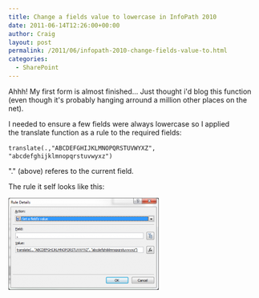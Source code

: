 ```yaml
---
title: Change a fields value to lowercase in InfoPath 2010
date: 2011-06-14T12:26:00+00:00
author: Craig
layout: post
permalink: /2011/06/infopath-2010-change-fields-value-to.html
categories:
  - SharePoint
---
```


Ahhh! My first form is almost finished... Just thought i'd blog this function (even though it's probably hanging arround a million other places on the net).

I needed to ensure a few fields were always lowercase so I applied the translate function as a rule to the required fields:

```
translate(.,"ABCDEFGHIJKLMNOPQRSTUVWYXZ", "abcdefghijklmnopqrstuvwyxz")
```

"." (above) referes to the current field.

The rule it self looks like this:

![](/assets/images/Rule-300x184.png)